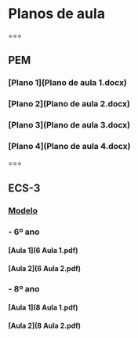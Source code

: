 # Planos de aula
===
## PEM
### [Plano 1](Plano de aula 1.docx)
### [Plano 2](Plano de aula 2.docx)
### [Plano 3](Plano de aula 3.docx)
### [Plano 4](Plano de aula 4.docx)
===
## ECS-3
### [Modelo](modelo.rtf)
### - 6º ano
#### [Aula 1](6 Aula 1.pdf)
#### [Aula 2](6 Aula 2.pdf)
### - 8º ano
#### [Aula 1](8 Aula 1.pdf)
#### [Aula 2](8 Aula 2.pdf)
